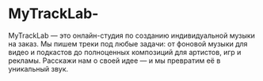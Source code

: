 # MyTrackLab-
MyTrackLab — это онлайн-студия по созданию индивидуальной музыки на заказ. Мы пишем треки под любые задачи: от фоновой музыки для видео и подкастов до полноценных композиций для артистов, игр и рекламы.  Расскажи нам о своей идее — и мы превратим её в уникальный звук.  
